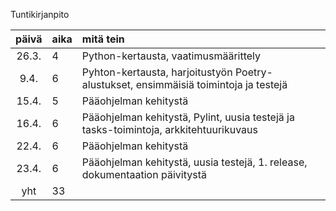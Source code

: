 Tuntikirjanpito

| päivä | aika | mitä tein  |
| :----:|:-----| :-----|
| 26.3. | 4    | Python-kertausta, vaatimusmäärittely |
| 9.4. | 6    | Pyhton-kertausta, harjoitustyön Poetry-alustukset, ensimmäisiä toimintoja ja testejä|
| 15.4. | 5    | Pääohjelman kehitystä |
| 16.4. | 6    | Pääohjelman kehitystä, Pylint, uusia testejä ja tasks-toimintoja, arkkitehtuurikuvaus |
| 22.4. | 6    | Pääohjelman kehitystä|
| 23.4. | 6    | Pääohjelman kehitystä, uusia testejä, 1. release, dokumentaation päivitystä|
|  yht  | 33    |
